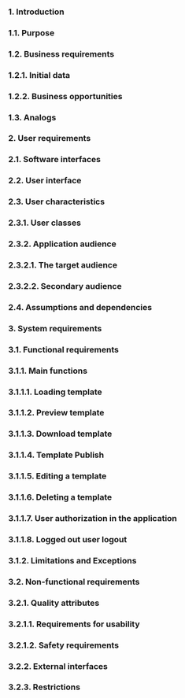
### 1. Introduction

### 1.1. Purpose

### 1.2. Business requirements

### 1.2.1. Initial data
    
### 1.2.2. Business opportunities
    
### 1.3. Analogs

### 2. User requirements

### 2.1. Software interfaces

### 2.2. User interface

### 2.3. User characteristics

### 2.3.1. User classes
    
### 2.3.2. Application audience
    
### 2.3.2.1. The target audience
        
### 2.3.2.2. Secondary audience
        
### 2.4. Assumptions and dependencies

### 3. System requirements

### 3.1. Functional requirements

### 3.1.1. Main functions
    
### 3.1.1.1. Loading template
        
### 3.1.1.2. Preview template
        
### 3.1.1.3. Download template
        
### 3.1.1.4. Template Publish
        
### 3.1.1.5. Editing a template
        
### 3.1.1.6. Deleting a template
        
### 3.1.1.7. User authorization in the application
        
### 3.1.1.8. Logged out user logout
        
### 3.1.2. Limitations and Exceptions
    
### 3.2. Non-functional requirements

### 3.2.1. Quality attributes
    
### 3.2.1.1. Requirements for usability
        
### 3.2.1.2. Safety requirements
        
### 3.2.2. External interfaces
    
### 3.2.3. Restrictions

